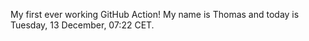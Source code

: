 My first ever working GitHub Action!
My name is Thomas and today is Tuesday, 13 December, 07:22 CET. 
